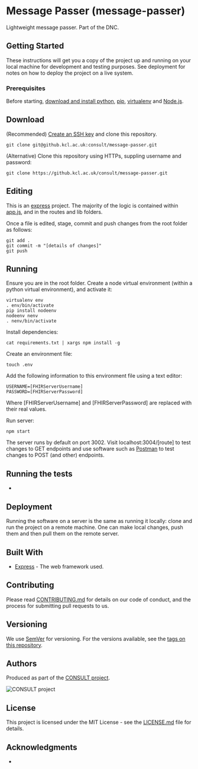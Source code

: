 # Message Passer (message-passer)

Lightweight message passer. Part of the DNC.

## Getting Started

These instructions will get you a copy of the project up and running on your local machine for development and testing purposes. See deployment for notes on how to deploy the project on a live system.

### Prerequisites

Before starting, [download and install python](https://www.python.org/downloads/), [pip](https://packaging.python.org/tutorials/installing-packages/#use-pip-for-installing), [virtualenv](https://virtualenv.pypa.io/en/latest/installation/) and [Node.js](https://nodejs.org/en/download/).

## Download

(Recommended) [Create an SSH key](https://help.github.com/en/articles/generating-a-new-ssh-key-and-adding-it-to-the-ssh-agent) and clone this repository.

```
git clone git@github.kcl.ac.uk:consult/message-passer.git
```

(Alternative) Clone this repository using HTTPs, suppling username and password:

```
git clone https://github.kcl.ac.uk/consult/message-passer.git
```

## Editing

This is an [express](https://expressjs.com/) project. The majority of the logic is contained within [app.js](app.js), and in the routes and lib folders.

Once a file is edited, stage, commit and push changes from the root folder as follows:

```
git add .
git commit -m "[details of changes]"
git push
```

## Running

Ensure you are in the root folder. Create a node virtual environment (within a python virtual environment), and activate it:

```
virtualenv env
. env/bin/activate
pip install nodeenv
nodeenv nenv
. nenv/bin/activate
```

Install dependencies:

```
cat requirements.txt | xargs npm install -g
```

Create an environment file:

```
touch .env
```

Add the following information to this environment file using a text editor:

```
USERNAME=[FHIRServerUsername]
PASSWORD=[FHIRServerPassword]
```

Where [FHIRServerUsername] and [FHIRServerPassword] are replaced with their real values.

Run server:

```
npm start
```

The server runs by default on port 3002. Visit localhost:3004/[route] to test changes to GET endpoints and use software such as [Postman](https://www.getpostman.com/) to test changes to POST (and other) endpoints.

## Running the tests

-

## Deployment

Running the software on a server is the same as running it locally: clone and run the project on a remote machine. One can make local changes, push them and then pull them on the remote server.

## Built With

* [Express](https://expressjs.com/) - The web framework used.

## Contributing

Please read [CONTRIBUTING.md](CONTRIBUTING.md) for details on our code of conduct, and the process for submitting pull requests to us.

## Versioning

We use [SemVer](http://semver.org/) for versioning. For the versions available, see the [tags on this repository](https://github.com/martinchapman/nokia-health/tags).

## Authors

Produced as part of the [CONSULT project](https://consult.kcl.ac.uk/).

![CONSULT project](https://consult.kcl.ac.uk/wp-content/uploads/sites/214/2017/12/overview-consult-768x230.png "CONSULT project")

## License

This project is licensed under the MIT License - see the [LICENSE.md](LICENSE.md) file for details.

## Acknowledgments

*
